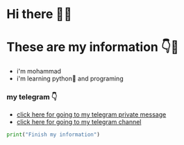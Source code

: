 # Hi there 👋😄
# These are my information 👇🙂
- i'm mohammad
- i'm learning python🐍 and programing
### my telegram :point_down:
- [click here for going to my telegram private message](https://telegram.me/pvwwx)
- [click here for going to my telegram channel](https://telegram.me/pysources)

```python
print("Finish my information")
```
